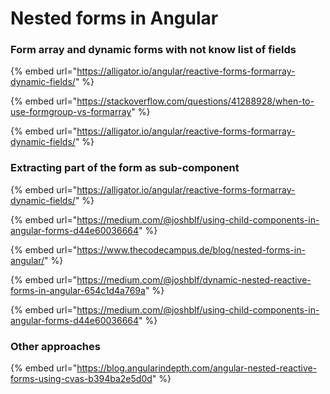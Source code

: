# Nested forms in Angular

### Form array and dynamic forms with not know list of fields

{% embed url="https://alligator.io/angular/reactive-forms-formarray-dynamic-fields/" %}

{% embed url="https://stackoverflow.com/questions/41288928/when-to-use-formgroup-vs-formarray" %}

{% embed url="https://alligator.io/angular/reactive-forms-formarray-dynamic-fields/" %}



### Extracting part of the form as sub-component

{% embed url="https://alligator.io/angular/reactive-forms-formarray-dynamic-fields/" %}

{% embed url="https://medium.com/@joshblf/using-child-components-in-angular-forms-d44e60036664" %}

{% embed url="https://www.thecodecampus.de/blog/nested-forms-in-angular/" %}

{% embed url="https://medium.com/@joshblf/dynamic-nested-reactive-forms-in-angular-654c1d4a769a" %}

{% embed url="https://medium.com/@joshblf/using-child-components-in-angular-forms-d44e60036664" %}



### Other approaches

{% embed url="https://blog.angularindepth.com/angular-nested-reactive-forms-using-cvas-b394ba2e5d0d" %}

